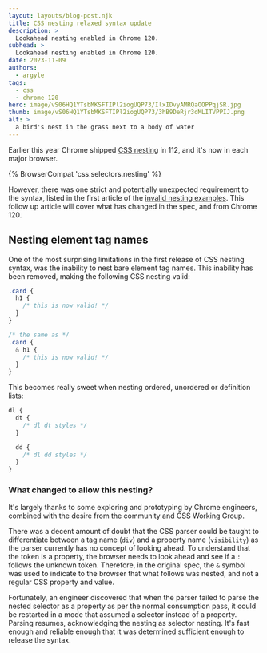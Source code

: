 ```yaml
---
layout: layouts/blog-post.njk
title: CSS nesting relaxed syntax update
description: >
  Lookahead nesting enabled in Chrome 120.
subhead: >
  Lookahead nesting enabled in Chrome 120.
date: 2023-11-09
authors:
  - argyle
tags:
  - css
  - chrome-120
hero: image/vS06HQ1YTsbMKSFTIPl2iogUQP73/IlxIDvyAMRQaOOPPqjSR.jpg
thumb: image/vS06HQ1YTsbMKSFTIPl2iogUQP73/3hB9DeRjr3dMLITVPPIJ.png
alt: >
  a bird's nest in the grass next to a body of water
---
```


Earlier this year Chrome shipped [CSS
nesting](/articles/css-nesting/) in 112, and it's
now in each major browser.

{% BrowserCompat 'css.selectors.nesting' %}

However, there was one strict and potentially unexpected requirement to the
syntax, listed in the first article of the [invalid nesting
examples](/articles/css-nesting/#invalid-nesting-examples).
This follow up article will cover what has changed in the spec, and from Chrome
120.

## Nesting element tag names

One of the most surprising limitations in the first release of CSS nesting
syntax, was the inability to nest bare element tag names. This inability has
been removed, making the following CSS nesting valid:

```css
.card {
  h1 {
    /* this is now valid! */
  }
}

/* the same as */
.card {
  & h1 {
    /* this is now valid! */
  }
}
```

This becomes really sweet when nesting ordered, unordered or definition lists:

```css
dl {
  dt {
    /* dl dt styles */
  }

  dd {
    /* dl dd styles */
  }
}
```

### What changed to allow this nesting?

It's largely thanks to some exploring and prototyping by Chrome engineers,
combined with the desire from the community and CSS Working Group.

There was a decent amount of doubt that the CSS parser could be taught to
differentiate between a tag name (`div`) and a property name (`visibility`) as
the parser currently has no concept of looking ahead. To understand that the
token is a property, the browser needs to look ahead and see if a `:` follows
the unknown token. Therefore, in the original spec, the `&` symbol was used to
indicate to the browser that what follows was nested, and not a regular CSS
property and value.

Fortunately, an engineer discovered that when the parser failed to parse the
nested selector as a property as per the normal consumption pass, it could be
restarted in a mode that assumed a selector instead of a property. Parsing
resumes, acknowledging the nesting as selector nesting. It's fast enough and
reliable enough that it was determined sufficient enough to release the syntax.
